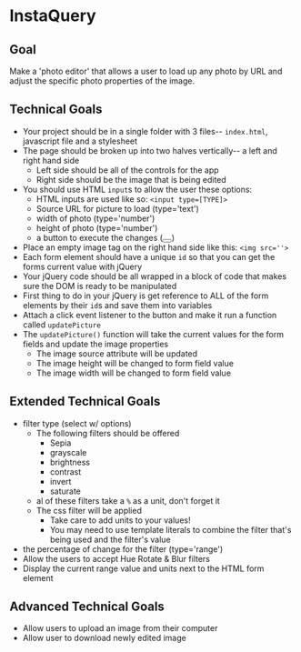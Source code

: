# InstaQuery

## Goal

Make a 'photo editor' that allows a user to load up any photo by URL and adjust the specific photo properties of the image.

## Technical Goals
- Your project should be in a single folder with 3 files-- `index.html`, javascript file and a stylesheet
- The page should be broken up into two halves vertically-- a left and right hand side
  - Left side should be all of the controls for the app
  - Right side should be the image that is being edited
- You should use HTML `input`s to allow the user these options:
  - HTML inputs are used like so: `<input type=[TYPE]>`
  - Source URL for picture to load (type='text')
  - width of photo (type='number')
  - height of photo (type='number')
  - a button to execute the changes (<button></button>)
- Place an empty image tag on the right hand side like this: `<img src=''>`
- Each form element should have a unique `id` so that you can get the forms current value with jQuery
- Your jQuery code should be all wrapped in a block of code that makes sure the DOM is ready to be manipulated
- First thing to do in your jQuery is get reference to ALL of the form elements by their `id`s and save them into variables
- Attach a click event listener to the button and make it run a function called `updatePicture`
- The `updatePicture()` function will take the current values for the form fields and update the image properties
  - The image source attribute will be updated
  - The image height will be changed to form field value
  - The image width will be changed to form field value

## Extended Technical Goals
- filter type (select w/ options)
  - The following filters should be offered
    - Sepia
    - grayscale
    - brightness
    - contrast
    - invert
    - saturate
  - al of these filters take a `%` as a unit, don't forget it
  - The css filter will be applied
    - Take care to add units to your values!
    - You may need to use template literals to combine the filter that's being used and the filter's value
- the percentage of change for the filter (type='range')
- Allow the users to accept Hue Rotate & Blur filters
- Display the current range value and units next to the HTML form element

## Advanced Technical Goals
- Allow users to upload an image from their computer
- Allow user to download newly edited image
